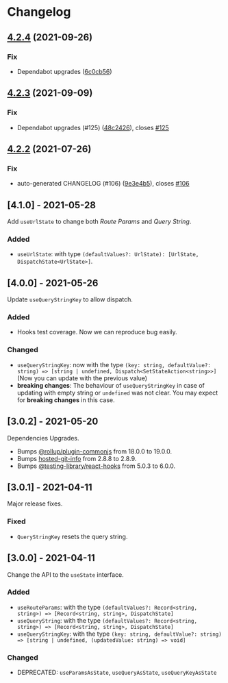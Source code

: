 # Changelog

## [4.2.4](https://github.com/baruchiro/use-route-as-state/compare/v4.2.3...v4.2.4) (2021-09-26)


### Fix

* Dependabot upgrades ([6c0cb56](https://github.com/baruchiro/use-route-as-state/commit/6c0cb56cda204f40891a88f4e7033cc0451e02d3))

## [4.2.3](https://github.com/baruchiro/use-route-as-state/compare/v4.2.2...v4.2.3) (2021-09-09)


### Fix

* Dependabot upgrades (#125) ([48c2426](https://github.com/baruchiro/use-route-as-state/commit/48c2426006554fac8be6a872fe11c5610d33f1f2)), closes [#125](https://github.com/baruchiro/use-route-as-state/issues/125)

## [4.2.2](https://github.com/baruchiro/use-route-as-state/compare/v4.2.1...v4.2.2) (2021-07-26)


### Fix

* auto-generated CHANGELOG (#106) ([9e3e4b5](https://github.com/baruchiro/use-route-as-state/commit/9e3e4b5c98bbdb0669ccb8db1ac6e9fa63476ddd)), closes [#106](https://github.com/baruchiro/use-route-as-state/issues/106)

## [4.1.0] - 2021-05-28

Add `useUrlState` to change both *Route Params* and *Query String*.

### Added

- `useUrlState`: with type `(defaultValues?: UrlState): [UrlState, DispatchState<UrlState>]`.

## [4.0.0] - 2021-05-26

Update `useQueryStringKey` to allow dispatch.

### Added

- Hooks test coverage. Now we can reproduce bug easily.

### Changed

- `useQueryStringKey`: now with the type `(key: string, defaultValue?: string) => [string | undefined, Dispatch<SetStateAction<string>>]` (Now you can update with the previous value)
- **breaking changes**: The behaviour of `useQueryStringKey` in case of updating with empty string or `undefined` was not clear. You may expect for **breaking changes** in this case.

## [3.0.2] - 2021-05-20

Dependencies Upgrades.

- Bumps [@rollup/plugin-commonjs](https://github.com/rollup/plugins/tree/HEAD/packages/commonjs) from 18.0.0 to 19.0.0.
- Bumps [hosted-git-info](https://github.com/npm/hosted-git-info) from 2.8.8 to 2.8.9.
- Bumps [@testing-library/react-hooks](https://github.com/testing-library/react-hooks-testing-library) from 5.0.3 to 6.0.0.

## [3.0.1] - 2021-04-11
  
Major release fixes.

### Fixed

- `QueryStringKey` resets the query string.

## [3.0.0] - 2021-04-11

Change the API to the `useState` interface.

### Added

- `useRouteParams`: with the type `(defaultValues?: Record<string, string>) => [Record<string, string>, DispatchState]`
- `useQueryString`: with the type `(defaultValues?: Record<string, string>) => [Record<string, string>, DispatchState]`
- `useQueryStringKey`: with the type `(key: string, defaultValue?: string) => [string | undefined, (updatedValue: string) => void]`

### Changed

- DEPRECATED: `useParamsAsState`, `useQueryAsState`, `useQueryKeyAsState`
